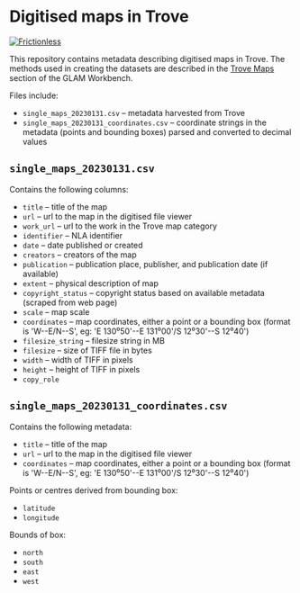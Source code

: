 # Digitised maps in Trove

[![Frictionless](https://github.com/GLAM-Workbench/trove-maps-data/actions/workflows/frictionless.yaml/badge.svg)](https://repository.frictionlessdata.io/pages/dashboard.html?user=frictionlessdata&repo=repository-demo&flow=frictionless)

This repository contains metadata describing digitised maps in Trove. The methods used in creating the datasets are described in the [Trove Maps](https://glam-workbench.net/trove-maps/) section of the GLAM Workbench.

Files include:

* `single_maps_20230131.csv` – metadata harvested from Trove
* `single_maps_20230131_coordinates.csv` – coordinate strings in the metadata (points and bounding boxes) parsed and converted to decimal values

## `single_maps_20230131.csv`

Contains the following columns:

* `title` – title of the map
* `url` – url to the map in the digitised file viewer
* `work_url` – url to the work in the Trove map category
* `identifier` – NLA identifier
* `date` – date published or created
* `creators` – creators of the map
* `publication` – publication place, publisher, and publication date (if available)
* `extent` – physical description of map
* `copyright_status` – copyright status based on available metadata (scraped from web page)
* `scale` – map scale
* `coordinates` – map coordinates, either a point or a bounding box (format is 'W--E/N--S', eg: 'E 130⁰50'--E 131⁰00'/S 12⁰30'--S 12⁰40')
* `filesize_string` – filesize string in MB
* `filesize` – size of TIFF file in bytes
* `width` – width of TIFF in pixels
* `height` – height of TIFF in pixels
* `copy_role`

## `single_maps_20230131_coordinates.csv`

Contains the following metadata:

* `title` – title of the map
* `url` – url to the map in the digitised file viewer
* `coordinates` – map coordinates, either a point or a bounding box (format is 'W--E/N--S', eg: 'E 130⁰50'--E 131⁰00'/S 12⁰30'--S 12⁰40')

Points or centres derived from bounding box:

* `latitude`
* `longitude`

Bounds of box:

* `north`
* `south`
* `east`
* `west`



